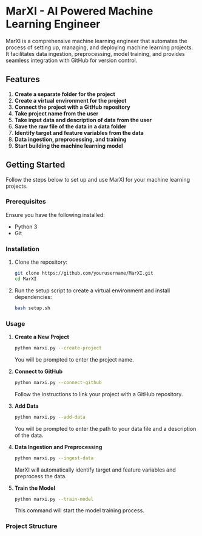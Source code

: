 # MarXI - AI Powered Machine Learning Engineer

MarXI is a comprehensive machine learning engineer that automates the process of setting up, managing, and deploying machine learning projects. It facilitates data ingestion, preprocessing, model training, and provides seamless integration with GitHub for version control.

## Features

1. **Create a separate folder for the project**
2. **Create a virtual environment for the project**
3. **Connect the project with a GitHub repository**
4. **Take project name from the user**
5. **Take input data and description of data from the user**
6. **Save the raw file of the data in a data folder**
7. **Identify target and feature variables from the data**
8. **Data ingestion, preprocessing, and training**
9. **Start building the machine learning model**

## Getting Started

Follow the steps below to set up and use MarXI for your machine learning projects.

### Prerequisites

Ensure you have the following installed:
- Python 3
- Git

### Installation

1. Clone the repository:
    ```sh
    git clone https://github.com/yourusername/MarXI.git
    cd MarXI
    ```

2. Run the setup script to create a virtual environment and install dependencies:
    ```sh
    bash setup.sh
    ```

### Usage

1. **Create a New Project**
    ```sh
    python marxi.py --create-project
    ```
    You will be prompted to enter the project name.

2. **Connect to GitHub**
    ```sh
    python marxi.py --connect-github
    ```
    Follow the instructions to link your project with a GitHub repository.

3. **Add Data**
    ```sh
    python marxi.py --add-data
    ```
    You will be prompted to enter the path to your data file and a description of the data.

4. **Data Ingestion and Preprocessing**
    ```sh
    python marxi.py --ingest-data
    ```
    MarXI will automatically identify target and feature variables and preprocess the data.

5. **Train the Model**
    ```sh
    python marxi.py --train-model
    ```
    This command will start the model training process.

### Project Structure

